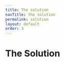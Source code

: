 ```yaml
---
title: The solution
navTitle: the solution
permalink: solution
layout: default
order: 3
---
```


# The Solution
